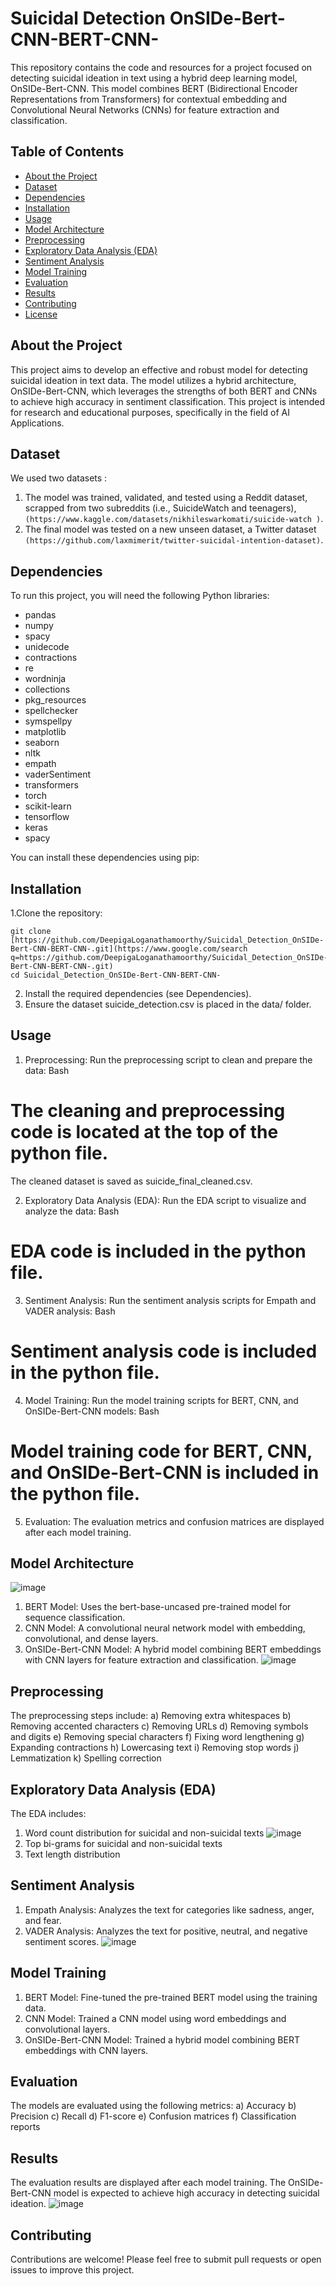 # Suicidal Detection OnSIDe-Bert-CNN-BERT-CNN-

This repository contains the code and resources for a project focused on detecting suicidal ideation in text using a hybrid deep learning model, OnSIDe-Bert-CNN. This model combines BERT (Bidirectional Encoder Representations from Transformers) for contextual embedding and Convolutional Neural Networks (CNNs) for feature extraction and classification.

## Table of Contents

- [About the Project](#about-the-project)
- [Dataset](#dataset)
- [Dependencies](#dependencies)
- [Installation](#installation)
- [Usage](#usage)
- [Model Architecture](#model-architecture)
- [Preprocessing](#preprocessing)
- [Exploratory Data Analysis (EDA)](#exploratory-data-analysis-eda)
- [Sentiment Analysis](#sentiment-analysis)
- [Model Training](#model-training)
- [Evaluation](#evaluation)
- [Results](#results)
- [Contributing](#contributing)
- [License](#license)

## About the Project

This project aims to develop an effective and robust model for detecting suicidal ideation in text data. The model utilizes a hybrid architecture, OnSIDe-Bert-CNN, which leverages the strengths of both BERT and CNNs to achieve high accuracy in sentiment classification. This project is intended for research and educational purposes, specifically in the field of AI Applications.

## Dataset
We used two datasets :
1. The model was trained, validated, and tested using a Reddit dataset, scrapped from two subreddits (i.e., SuicideWatch and teenagers), `(https://www.kaggle.com/datasets/nikhileswarkomati/suicide-watch
)`.
2. The final model was tested on a new unseen dataset, a Twitter dataset `(https://github.com/laxmimerit/twitter-suicidal-intention-dataset)`.

## Dependencies

To run this project, you will need the following Python libraries:

- pandas
- numpy
- spacy
- unidecode
- contractions
- re
- wordninja
- collections
- pkg_resources
- spellchecker
- symspellpy
- matplotlib
- seaborn
- nltk
- empath
- vaderSentiment
- transformers
- torch
- scikit-learn
- tensorflow
- keras
- spacy

You can install these dependencies using pip:


## Installation
1.Clone the repository:
```
git clone [https://github.com/DeepigaLoganathamoorthy/Suicidal_Detection_OnSIDe-Bert-CNN-BERT-CNN-.git](https://www.google.com/search q=https://github.com/DeepigaLoganathamoorthy/Suicidal_Detection_OnSIDe-Bert-CNN-BERT-CNN-.git)
cd Suicidal_Detection_OnSIDe-Bert-CNN-BERT-CNN-
```

2. Install the required dependencies (see Dependencies).
3. Ensure the dataset suicide_detection.csv is placed in the data/ folder.

## Usage
1. Preprocessing: Run the preprocessing script to clean and prepare the data:
Bash
# The cleaning and preprocessing code is located at the top of the python file.
The cleaned dataset is saved as suicide_final_cleaned.csv.

2. Exploratory Data Analysis (EDA): Run the EDA script to visualize and analyze the data:
Bash
# EDA code is included in the python file.

3. Sentiment Analysis: Run the sentiment analysis scripts for Empath and VADER analysis:
Bash
# Sentiment analysis code is included in the python file.

4. Model Training: Run the model training scripts for BERT, CNN, and OnSIDe-Bert-CNN models:
Bash
# Model training code for BERT, CNN, and OnSIDe-Bert-CNN is included in the python file.

5. Evaluation: The evaluation metrics and confusion matrices are displayed after each model training.

## Model Architecture
![image](https://github.com/user-attachments/assets/96eb3257-9499-4f5d-a317-5fee8ad132b4)

1. BERT Model: Uses the bert-base-uncased pre-trained model for sequence classification.
2. CNN Model: A convolutional neural network model with embedding, convolutional, and dense layers.
3. OnSIDe-Bert-CNN Model: A hybrid model combining BERT embeddings with CNN layers for feature extraction and classification.
![image](https://github.com/user-attachments/assets/d3b730d5-a909-4c7a-9f2e-6ac1d56ba683)

## Preprocessing
The preprocessing steps include:
a) Removing extra whitespaces
b) Removing accented characters
c) Removing URLs
d) Removing symbols and digits
e) Removing special characters
f) Fixing word lengthening
g) Expanding contractions
h) Lowercasing text
i) Removing stop words
j) Lemmatization
k) Spelling correction

## Exploratory Data Analysis (EDA)
The EDA includes:
1. Word count distribution for suicidal and non-suicidal texts
![image](https://github.com/user-attachments/assets/ead8771c-b661-46d5-8130-aeb3245f663c)
3. Top bi-grams for suicidal and non-suicidal texts
4. Text length distribution

## Sentiment Analysis
1. Empath Analysis: Analyzes the text for categories like sadness, anger, and fear.
2. VADER Analysis: Analyzes the text for positive, neutral, and negative sentiment scores.
![image](https://github.com/user-attachments/assets/e28fb16a-1f3f-4297-914c-7b02d6860d80)

## Model Training
1. BERT Model: Fine-tuned the pre-trained BERT model using the training data.
2. CNN Model: Trained a CNN model using word embeddings and convolutional layers.
3. OnSIDe-Bert-CNN Model: Trained a hybrid model combining BERT embeddings with CNN layers.

## Evaluation
The models are evaluated using the following metrics:
a) Accuracy
b) Precision
c) Recall
d) F1-score
e) Confusion matrices
f) Classification reports

## Results
The evaluation results are displayed after each model training. The OnSIDe-Bert-CNN model is expected to achieve high accuracy in detecting suicidal ideation.
![image](https://github.com/user-attachments/assets/f4c7d0fa-11e1-4ccc-ac53-e25a07097ded)

## Contributing
Contributions are welcome! Please feel free to submit pull requests or open issues to improve this project.
